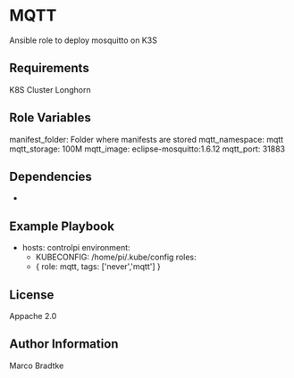 MQTT
=========

Ansible role to deploy mosquitto on K3S

Requirements
------------

K8S Cluster
Longhorn 

Role Variables
--------------

manifest_folder: Folder where manifests are stored
mqtt_namespace: mqtt
mqtt_storage: 100M
mqtt_image: eclipse-mosquitto:1.6.12
mqtt_port: 31883

Dependencies
------------

-

Example Playbook
----------------

- hosts: controlpi
  environment:
  - KUBECONFIG: /home/pi/.kube/config
  roles:
  - { role: mqtt,
      tags: ['never','mqtt'] }

License
-------

Appache 2.0

Author Information
------------------

Marco Bradtke
